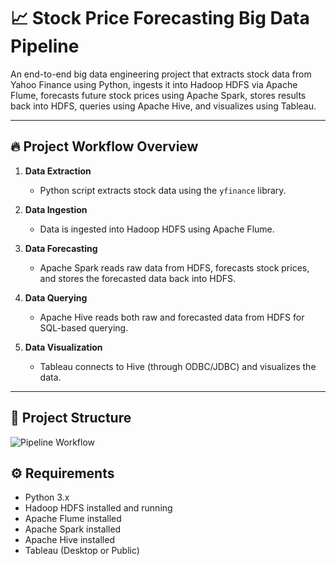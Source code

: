 # 📈 Stock Price Forecasting Big Data Pipeline

An end-to-end big data engineering project that extracts stock data from Yahoo Finance using Python, ingests it into Hadoop HDFS via Apache Flume, forecasts future stock prices using Apache Spark, stores results back into HDFS, queries using Apache Hive, and visualizes using Tableau.

---

## 🔥 Project Workflow Overview

1. **Data Extraction**
   - Python script extracts stock data using the `yfinance` library.

2. **Data Ingestion**
   - Data is ingested into Hadoop HDFS using Apache Flume.

3. **Data Forecasting**
   - Apache Spark reads raw data from HDFS, forecasts stock prices, and stores the forecasted data back into HDFS.

4. **Data Querying**
   - Apache Hive reads both raw and forecasted data from HDFS for SQL-based querying.

5. **Data Visualization**
   - Tableau connects to Hive (through ODBC/JDBC) and visualizes the data.

---

## 📂 Project Structure

![Pipeline Workflow](C:\Users\PMLS\Desktop\projecct.png)

## ⚙️ Requirements

- Python 3.x
- Hadoop HDFS installed and running
- Apache Flume installed
- Apache Spark installed
- Apache Hive installed
- Tableau (Desktop or Public)